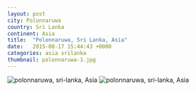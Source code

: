 ```yaml
---
layout: post
city: Polonnaruwa
country: Sri Lanka
continent: Asia
title:  "Polonnaruwa, Sri Lanka, Asia"
date:   2015-08-17 15:44:43 +0000
categories: asia srilanka
thumbnail: polonnaruwa-1.jpg
---
```


<div class="img-container">
	<img class="img-responsive" src="{{ site.baseurl }}/img/countries/sri-lanka/polonnaruwa-1.jpg" alt="polonnaruwa, sri-lanka, Asia"/>
	<img class="img-responsive" src="{{ site.baseurl }}/img/countries/sri-lanka/polonnaruwa-2.jpg" alt="polonnaruwa, sri-lanka, Asia"/>
</div>
